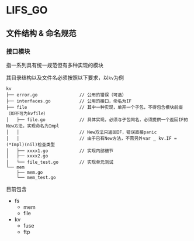 # LIFS_GO

## 文件结构 & 命名规范

### 接口模块

指一系列具有统一规范但有多种实现的模块

其目录结构以及文件名必须按照以下要求，以`kv`为例
```
kv
├── error.go                // 公用的错误（可选）
├── interfaces.go           // 公用的接口，命名为IF
├── file                    // 其中一种实现，单开一个子包，不得包含模块前缀（即不可为kvfile）
│   ├── file.go             // 具体实现，必须与子包同名，必须提供一个返回IF的New方法，实现命名为Impl
│   │                       // New方法只返回IF，错误直接panic 
│   │                       // 由于已有New方法，不需另外var _ kv.IF = (*Impl)(nil)检查类型
│   ├── xxxx1.go            // 实现内部细节
│   ├── xxxx2.go
│   └── file_test.go        // 实现单元测试
└── mem
    ├── mem.go
    └── mem_test.go

```

目前包含

- fs
  - mem
  - file
- kv
  - fuse
  - ftp

